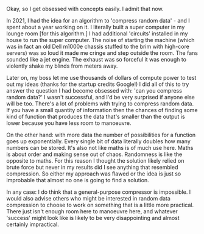 Okay, so I get obsessed with concepts easily. I admit that now.

In 2021, I had the idea for an algorithm to 'compress random data' - and I spent about a year working on it. I literally built a super computer in my lounge room \[for this algorithm.\] I had additional 'circuits' installed in my house to run the super computer. The noise of starting the machine (which was in fact an old Dell m1000e chassis stuffed to the brim with high-core servers) was so loud it made me cringe and step outside the room. The fans sounded like a jet engine. The exhaust was so forceful it was enough to violently shake my blinds from meters away.

Later on, my boss let me use thousands of dollars of compute power to test out my ideas (thanks for the startup credits Google!) I did all of this to try answer the question I had become obsessed with: 'can you compress random data?' I wasn't successful, and I'd be very surprised if anyone else will be too. There's a lot of problems with trying to compress random data. If you have a small quantity of information then the chances of finding some kind of function that produces the data that's smaller than the output is lower because you have less room to manoeuvre.

On the other hand: with more data the number of possibilities for a function goes up exponentially. Every single bit of data literally doubles how many numbers can be stored. It's also not like maths is of much use here. Maths is about order and making sense out of chaos. Randomness is like the opposite to maths. For this reason I thought the solution likely relied on brute force but never in my results did I see anything that resembled compression. So either my approach was flawed or the idea is just so improbable that almost no one is going to find a solution.

In any case: I do think that a general-purpose compressor is impossible. I would also advise others who might be interested in random data compression to choose to work on something that is a little more practical. There just isn't enough room here to manoeuvre here, and whatever 'success' might look like is likely to be very disappointing and almost certainly impractical.
